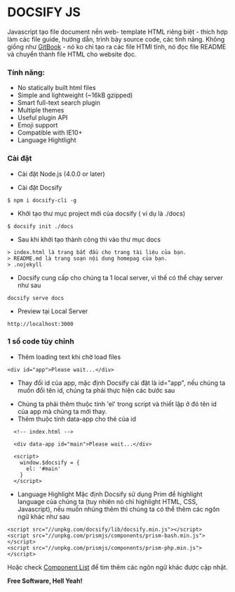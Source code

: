 # DOCSIFY JS

Javascript tạo file document nền web- template HTML riêng biệt - thích hợp làm các file guide, hướng dẫn, trình bày source code, các tính năng.
Không giống như [GitBook] - nó ko chỉ tạo ra các file HTMl tĩnh, nó đọc file README và chuyển thành file HTML cho website đọc.

### Tính năng:
* No statically built html files
* Simple and lightweight (~16kB gzipped)
* Smart full-text search plugin
* Multiple themes
* Useful plugin API
* Emoji support
* Compatible with IE10+
* Language Hightlight

### Cài đặt
* Cài đặt Node.js (4.0.0 or later)

* Cài đặt Docsify

```
$ npm i docsify-cli -g
```

* Khởi tạo thư mục project mới của docsify ( ví dụ là ./docs)

```
$ docsify init ./docs
```

* Sau khi khởi tạo thành công thì vào thư mục docs 

```
> index.html là trang bắt đầu cho trang tài liệu của bạn.
> README.md là trang soạn nội dung homepag của bạn.
> .nojekyll 
```

* Docsify cung cấp cho chúng ta 1 local server, vì thế có thể chạy server như sau

```
docsify serve docs
```

* Preview tại Local Server

```
http://localhost:3000
```

### 1 số code tùy chỉnh

* Thêm loading text khi chờ load files
```
<div id="app">Please wait...</div>
```

* Thay đổi id của app, mặc định Docsify cài đặt là id="app", nếu chúng ta muốn đổi tên id, chúng ta phải thực hiện các bước sau

- Chúng ta phải thêm thuộc tính 'el' trong script và thiết lập ở đó tên id của app mà chúng ta mới thay.
- Thêm thuộc tính data-app cho thẻ của id

```
  <!-- index.html -->

  <div data-app id="main">Please wait...</div>

  <script>
    window.$docsify = {
      el: '#main'
    }
  </script>
```

* Language Highlight
Mặc định Docsify sử dụng Prim để highlight language của chúng ta (tuy nhiên nó chỉ highlight HTML, CSS, Javascript), nếu muốn nhúng thêm thì chúng ta có thể thêm các ngôn ngữ khác như sau
```
<script src="//unpkg.com/docsify/lib/docsify.min.js"></script>
<script src="//unpkg.com/prismjs/components/prism-bash.min.js"></script>
<script src="//unpkg.com/prismjs/components/prism-php.min.js"></script>
```
Hoặc check [Component List] để tìm thêm các ngôn ngữ khác được cập nhật.

**Free Software, Hell Yeah!**

[//]: # (These are reference links used in the body of this note and get stripped out when the markdown processor does its job. There is no need to format nicely because it shouldn't be seen. Thanks SO - http://stackoverflow.com/questions/4823468/store-comments-in-markdown-syntax)

   [Docisfy]: <https://docsify.js.org/>
   [GitBook]: <https://www.gitbook.com/>
   [Component List]: <https://github.com/PrismJS/prism/tree/gh-pages/components>
